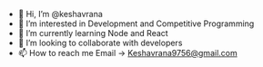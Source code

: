- 👋 Hi, I’m @keshavrana
- 👀 I’m interested in Development and Competitive Programming
- 🌱 I’m currently learning Node and React
- 💞️ I’m looking to collaborate with developers
- 📫 How to reach me Email -> Keshavrana9756@gmail.com

<!---
keshavrana/keshavrana is a ✨ special ✨ repository because its `README.md` (this file) appears on your GitHub profile.
You can click the Preview link to take a look at your changes.
--->

